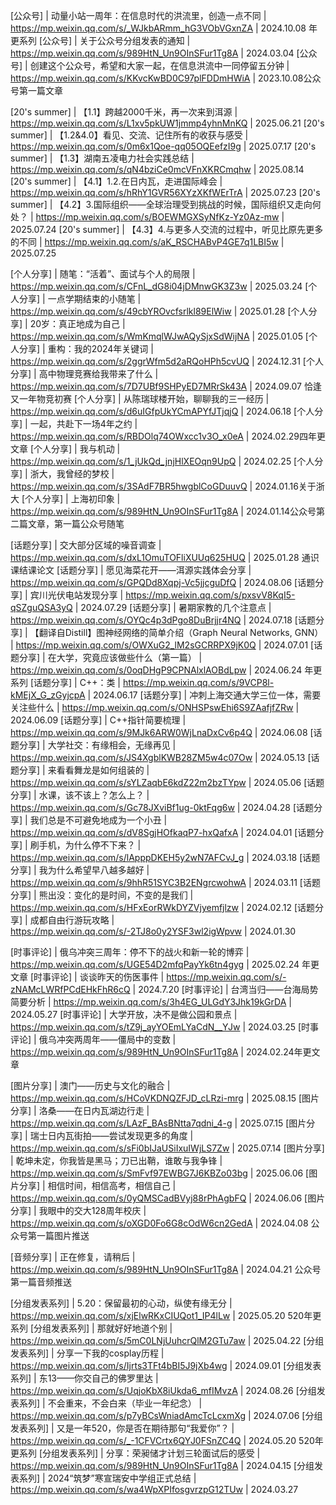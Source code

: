 [公众号] | 动量小站一周年：在信息时代的洪流里，创造一点不同 | https://mp.weixin.qq.com/s/_WJkbARmm_hG3VObVGxnZA | 2024.10.08 年更系列
[公众号] | 关于公众号分组发表的通知 | https://mp.weixin.qq.com/s/989HtN_Un9OInSFur1Tg8A | 2024.03.04
[公众号] | 创建这个公众号，希望和大家一起，在信息洪流中一同停留五分钟 | https://mp.weixin.qq.com/s/KKvcKwBD0C97plFDDmHWiA | 2023.10.08公众号第一篇文章

[20's summer] | 【1.1】跨越2000千米，再一次来到洱源 | https://mp.weixin.qq.com/s/L1xv5pkUW1jmmp4yhnMnKQ | 2025.06.21
[20's summer] | 【1.2&4.0】看见、交流、记住所有的收获与感受 | https://mp.weixin.qq.com/s/0m6x1Qoe-qq05OQEefzI9g | 2025.07.17
[20's summer] | 【1.3】湖南五凌电力社会实践总结 | https://mp.weixin.qq.com/s/qN4bziCe0mcVFnXKRCmqhw | 2025.08.14
[20's summer] | 【4.1】1.2.在日内瓦，走进国际峰会 | https://mp.weixin.qq.com/s/hRhY1GVR56XYzXKfWErTrA | 2025.07.23
[20's summer] | 【4.2】3.国际组织——全球治理受到挑战的时候，国际组织又走向何处？ | https://mp.weixin.qq.com/s/BOEWMGXSyNfKz-Yz0Az-mw | 2025.07.24
[20's summer] | 【4.3】4.与更多人交流的过程中，听见比原先更多的不同 | https://mp.weixin.qq.com/s/aK_RSCHABvP4GE7q1LBI5w | 2025.07.25

[个人分享] | 随笔：“活着”、面试与个人的局限 | https://mp.weixin.qq.com/s/CFnL_dG8i04jDMnwGK3Z3w | 2025.03.24
[个人分享] | 一点学期结束的小随笔 | https://mp.weixin.qq.com/s/49cbYROvcfsrlkl89ElWiw | 2025.01.28
[个人分享] | 20岁：真正地成为自己 | https://mp.weixin.qq.com/s/WmKmqlWJwAQySjxSdWijNA | 2025.01.05
[个人分享] | 重构：我的2024年关键词 | https://mp.weixin.qq.com/s/2ggrWfm5d2aRQoHPh5cvUQ | 2024.12.31
[个人分享] | 高中物理竞赛给我带来了什么 | https://mp.weixin.qq.com/s/7D7UBf9SHPyED7MRrSk43A | 2024.09.07 恰逢又一年物竞初赛
[个人分享] | 从陈瑞球楼开始，聊聊我的三一经历 | https://mp.weixin.qq.com/s/d6uIGfpUkYCmAPYfJTjqjQ | 2024.06.18
[个人分享] | 一起，共赴下一场4年之约 | https://mp.weixin.qq.com/s/RBDOlq74OWxcc1v3O_x0eA | 2024.02.29四年更文章
[个人分享] | 我与机动 | https://mp.weixin.qq.com/s/1_jUkQd_jnjHlXEOqn9UpQ | 2024.02.25
[个人分享] | 浙大，我曾经的梦校 | https://mp.weixin.qq.com/s/3SAdF7BR5hwgblCoGDuuvQ | 2024.01.16关于浙大
[个人分享] | 上海初印象 | https://mp.weixin.qq.com/s/989HtN_Un9OInSFur1Tg8A | 2024.01.14公众号第二篇文章，第一篇公众号随笔

[话题分享] | 交大部分区域的噪音调查 | https://mp.weixin.qq.com/s/dxL1OmuTOFliXUUq625HUQ | 2025.01.28 通识课结课论文
[话题分享] | 愿见海菜花开——洱源实践体会分享 | https://mp.weixin.qq.com/s/GPQDd8Xqpj-Vc5jjcguDfQ | 2024.08.06
[话题分享] | 宾川光伏电站发现分享 | https://mp.weixin.qq.com/s/pxsvV8KqI5-qSZguQSA3yQ | 2024.07.29
[话题分享] | 暑期家教的几个注意点 | https://mp.weixin.qq.com/s/OYQc4p3dPgo8DuBrjjr4NQ | 2024.07.18
[话题分享] | 【翻译自Distill】图神经网络的简单介绍（Graph Neural Networks, GNN） | https://mp.weixin.qq.com/s/OWXuG2_lM2sGCRRPX9jK0Q | 2024.07.01
[话题分享] | 在大学，究竟应该做些什么（第一篇） | https://mp.weixin.qq.com/s/0oqDHgP9CPNAlxlAOBdLpw | 2024.06.24 年更系列
[话题分享] | C++：类 | https://mp.weixin.qq.com/s/9VCP8l-kMEjX_G_zGyjcpA | 2024.06.17
[话题分享] | 冲刺上海交通大学三位一体，需要关注些什么 | https://mp.weixin.qq.com/s/ONHSPswEhi6S9ZAafjfZRw | 2024.06.09
[话题分享] | C++指针简要梳理 | https://mp.weixin.qq.com/s/9MJk6ARW0WjLnaDxCv6p4Q | 2024.06.08
[话题分享] | 大学社交：有缘相会，无缘再见 | https://mp.weixin.qq.com/s/JS4XgblKWB28ZM5w4c07Ow | 2024.05.13
[话题分享] | 来看看舞龙是如何组装的 | https://mp.weixin.qq.com/s/sYLZaqbE6kdZ22m2bzTYpw | 2024.05.06
[话题分享] | 水课，该不该上？怎么上？ | https://mp.weixin.qq.com/s/Gc78JXviBf1ug-0ktFqg6w | 2024.04.28
[话题分享] | 我们总是不可避免地成为一个小丑 | https://mp.weixin.qq.com/s/dV8SgjHOfkaqP7-hxQafxA | 2024.04.01
[话题分享] | 刷手机，为什么停不下来？ | https://mp.weixin.qq.com/s/lApppDKEH5y2wN7AFCvJ_g | 2024.03.18
[话题分享] | 我为什么希望早八越多越好 | https://mp.weixin.qq.com/s/9hhR51SYC3B2ENgrcwohwA | 2024.03.11
[话题分享] | 熊出没：变化的是时间，不变的是我们 | https://mp.weixin.qq.com/s/HFxEorRWkDYZVjyemfjlzw | 2024.02.12
[话题分享] | 成都自由行游玩攻略 | https://mp.weixin.qq.com/s/-2TJ8o0y2YSF3wl2igWpvw | 2024.01.30

[时事评论] | 俄乌冲突三周年：停不下的战火和新一轮的博弈 | https://mp.weixin.qq.com/s/UGE54D2mfqPayYk6tn4gyg | 2025.02.24 年更文章
[时事评论] | 谈谈昨天的伤医事件 | https://mp.weixin.qq.com/s/-zNAMcLWRfPCdEHkFhR6cQ | 2024.7.20
[时事评论] | 台湾当归——台海局势简要分析 | https://mp.weixin.qq.com/s/3h4EG_ULGdY3Jhk19kGrDA | 2024.05.27
[时事评论] | 大学开放，决不是做公园和景点 | https://mp.weixin.qq.com/s/tZ9j_ayYOEmLYaCdN__YJw | 2024.03.25
[时事评论] | 俄乌冲突两周年——僵局中的变数 | https://mp.weixin.qq.com/s/989HtN_Un9OInSFur1Tg8A | 2024.02.24年更文章

[图片分享] | 澳门——历史与文化的融合 | https://mp.weixin.qq.com/s/HCoVKDNQZFJD_cLRzi-mrg | 2025.08.15
[图片分享] | 洛桑——在日内瓦湖边行走 | https://mp.weixin.qq.com/s/LAzF_BAsBNtta7qdni_4-g | 2025.07.15
[图片分享] | 瑞士日内瓦街拍——尝试发现更多的角度 | https://mp.weixin.qq.com/s/sFi0bIJaUSiIxuIWjLS7Zw | 2025.07.14
[图片分享] | 乾坤未定，你我皆是黑马；刀已出鞘，谁敢与我争锋 | https://mp.weixin.qq.com/s/SmFvf97EWBG7J6KBZo03bg | 2025.06.06
[图片分享] | 相信时间，相信高考，相信自己 | https://mp.weixin.qq.com/s/0yQMSCadBVyj88rPhAgbFQ | 2024.06.06
[图片分享] | 我眼中的交大128周年校庆 | https://mp.weixin.qq.com/s/oXGD0Fo6G8cOdW6cn2GedA | 2024.04.08 公众号第一篇图片推送

[音频分享] | 正在修复，请稍后 | https://mp.weixin.qq.com/s/989HtN_Un9OInSFur1Tg8A | 2024.04.21 公众号第一篇音频推送

[分组发表系列] | 5.20：保留最初的心动，纵使有缘无分 | https://mp.weixin.qq.com/s/xjElwRKxCIUQot1_IP4lLw | 2025.05.20 520年更系列
[分组发表系列] | 那就好好地道个别 | https://mp.weixin.qq.com/s/5mC0LNjUuhcrQlM2GTu7aw | 2025.04.22
[分组发表系列] | 分享一下我的cosplay历程 | https://mp.weixin.qq.com/s/Ijrts3TFt4bBI5J9jXb4wg | 2024.09.01
[分组发表系列] | 东13——你交自己的佛罗里达 | https://mp.weixin.qq.com/s/UqjoKbX8iUkda6_mfIMvzA | 2024.08.26
[分组发表系列] | 不会重来，不会白来（毕业一年纪念） | https://mp.weixin.qq.com/s/p7yBCsWniadAmcTcLcxmXg | 2024.07.06
[分组发表系列] | 又是一年520，你是否在期待那句“我爱你”？ | https://mp.weixin.qq.com/s/_-1CFVCrtx6QYJ0FSnZC4Q | 2024.05.20 520年更系列
[分组发表系列] | 分享：荣昶储才计划三轮面试后的感受 | https://mp.weixin.qq.com/s/989HtN_Un9OInSFur1Tg8A | 2024.04.15
[分组发表系列] | 2024“筑梦”寒宣瑞安中学组正式总结 | https://mp.weixin.qq.com/s/wa4WpXPIfosgvrzpG12TUw | 2024.03.27